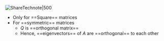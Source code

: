 ![ShareTechnote|500](http://www.sharetechnote.com/image/EngMath_Matrix_EigenDecomposition_02.png)

- Only for ==Square== matrices
- For ==symmetric== matrices
	- $Q$ is ==orthogonal matrix==
	- Hence, ==eigenvectors== of $A$ are ==orthogonal== to each other